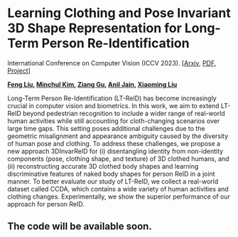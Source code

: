# **Learning Clothing and Pose Invariant 3D Shape Representation for Long-Term Person Re-Identification**

International Conference on Computer Vision (ICCV 2023). [[Arxiv](https://arxiv.org/abs/2308.10658), [PDF](http://cvlab.cse.msu.edu/pdfs/Liu_Kim_Gu_Jain_Liu_ICCV2023.pdf), [Project](http://cvlab.cse.msu.edu/project-reid3dinvar.html)]

**[Feng Liu](https://liufeng2915.github.io/), [Minchul Kim](https://mckim.dev/), [Ziang Gu](https://scholar.google.com/citations?user=8tOJ80IAAAAJ&hl=en), [Anil Jain](https://www.cse.msu.edu/~jain/),  [Xiaoming Liu](http://cvlab.cse.msu.edu/pages/people.html)**

Long-Term Person Re-Identification (LT-ReID) has become increasingly crucial in computer vision and biometrics. In this work, we aim to extend LT-ReID beyond pedestrian recognition to include a wider range of real-world human activities while still accounting for cloth-changing scenarios over large time gaps. This setting poses additional challenges due to the geometric misalignment and appearance ambiguity caused by the diversity of human pose and clothing. To address these challenges, we propose a new approach 3DInvarReID for (i) disentangling identity from non-identity components (pose, clothing shape, and texture) of 3D clothed humans, and (ii) reconstructing accurate 3D clothed body shapes and learning discriminative features of naked body shapes for person ReID in a joint manner. To better evaluate our study of LT-ReID, we collect a real-world dataset called CCDA, which contains a wide variety of human activities and clothing changes. Experimentally, we show the superior performance of our approach for person ReID.

## The code will be available soon.
